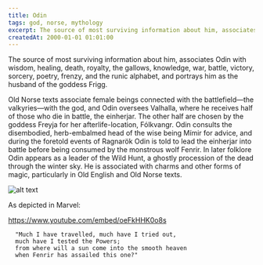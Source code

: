 ```yaml
---
title: Odin
tags: god, norse, mythology
excerpt: The source of most surviving information about him, associates Odin with wisdom, healing, death, royalty, the gallows, knowledge, war, battle, victory, sorcery, poetry, frenzy, and the runic alphabet, and portrays him as the husband of the goddess Frigg.
createdAt: 2000-01-01 01:01:00
---
```


The source of most surviving information about him, associates Odin with wisdom, healing, death, royalty, the gallows, knowledge, war, battle, victory, sorcery, poetry, frenzy, and the runic alphabet, and portrays him as the husband of the goddess Frigg.

Old Norse texts associate female beings connected with the battlefield—the valkyries—with the god, and Odin oversees Valhalla, where he receives half of those who die in battle, the einherjar. The other half are chosen by the goddess Freyja for her afterlife-location, Fólkvangr. Odin consults the disembodied, herb-embalmed head of the wise being Mímir for advice, and during the foretold events of Ragnarök Odin is told to lead the einherjar into battle before being consumed by the monstrous wolf Fenrir. In later folklore Odin appears as a leader of the Wild Hunt, a ghostly procession of the dead through the winter sky. He is associated with charms and other forms of magic, particularly in Old English and Old Norse texts. 

![alt text](https://cdn.shopify.com/s/files/1/1879/3511/articles/ragnarok_by_gielczynski-dc62qet_1024x1024.jpg?v=1536379011 "Odin")

As depicted in Marvel:

https://www.youtube.com/embed/oeFkHHK0o8s

```
  "Much I have travelled, much have I tried out,
  much have I tested the Powers;
  from where will a sun come into the smooth heaven
  when Fenrir has assailed this one?"
```


